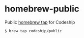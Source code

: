 # homebrew-public

Public [homebrew tap](https://docs.brew.sh/Taps.html) for Codeship

`$ brew tap codeship/public`
